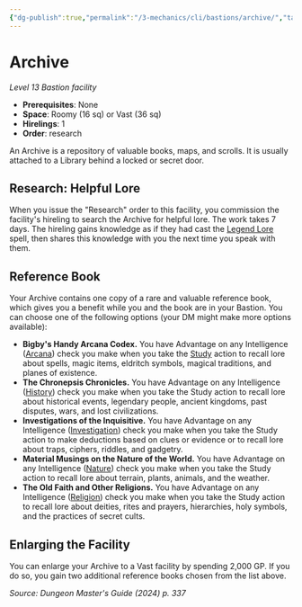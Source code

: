 ```yaml
---
{"dg-publish":true,"permalink":"/3-mechanics/cli/bastions/archive/","tags":["ttrpg-cli/bastion","ttrpg-cli/compendium/src/5e/xdmg"],"created":"2025-02-22T12:02:28.127-05:00","updated":"2025-02-26T17:46:10.166-05:00"}
---
```


# Archive
*Level 13 Bastion facility*  

- **Prerequisites**: None
- **Space**: Roomy (16 sq) or Vast (36 sq)
- **Hirelings**: 1
- **Order**: research

An Archive is a repository of valuable books, maps, and scrolls. It is usually attached to a Library behind a locked or secret door.

## Research: Helpful Lore

When you issue the "Research" order to this facility, you commission the facility's hireling to search the Archive for helpful lore. The work takes 7 days. The hireling gains knowledge as if they had cast the [Legend Lore](3-Mechanics/CLI/spells/legend-lore-xphb.md) spell, then shares this knowledge with you the next time you speak with them.

## Reference Book

Your Archive contains one copy of a rare and valuable reference book, which gives you a benefit while you and the book are in your Bastion. You can choose one of the following options (your DM might make more options available):

- **Bigby's Handy Arcana Codex.** You have Advantage on any Intelligence ([Arcana](3-Mechanics/CLI/rules/skills.md#Arcana)) check you make when you take the [Study](3-Mechanics/CLI/rules/actions.md#Study) action to recall lore about spells, magic items, eldritch symbols, magical traditions, and planes of existence.  
- **The Chronepsis Chronicles.** You have Advantage on any Intelligence ([History](3-Mechanics/CLI/rules/skills.md#History)) check you make when you take the Study action to recall lore about historical events, legendary people, ancient kingdoms, past disputes, wars, and lost civilizations.  
- **Investigations of the Inquisitive.** You have Advantage on any Intelligence ([Investigation](3-Mechanics/CLI/rules/skills.md#Investigation)) check you make when you take the Study action to make deductions based on clues or evidence or to recall lore about traps, ciphers, riddles, and gadgetry.  
- **Material Musings on the Nature of the World.** You have Advantage on any Intelligence ([Nature](3-Mechanics/CLI/rules/skills.md#Nature)) check you make when you take the Study action to recall lore about terrain, plants, animals, and the weather.  
- **The Old Faith and Other Religions.** You have Advantage on any Intelligence ([Religion](3-Mechanics/CLI/rules/skills.md#Religion)) check you make when you take the Study action to recall lore about deities, rites and prayers, hierarchies, holy symbols, and the practices of secret cults.  

## Enlarging the Facility

You can enlarge your Archive to a Vast facility by spending 2,000 GP. If you do so, you gain two additional reference books chosen from the list above.

*Source: Dungeon Master's Guide (2024) p. 337*